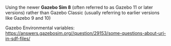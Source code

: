 
Using the newer **Gazebo Sim 8** (often referred to as Gazebo 11 or later versions) rather than Gazebo Classic (usually referring to earlier versions like Gazebo 9 and 10) 


Gazebo Environmental variables: https://answers.gazebosim.org//question/29153/some-questions-about-uri-in-sdf-files/


